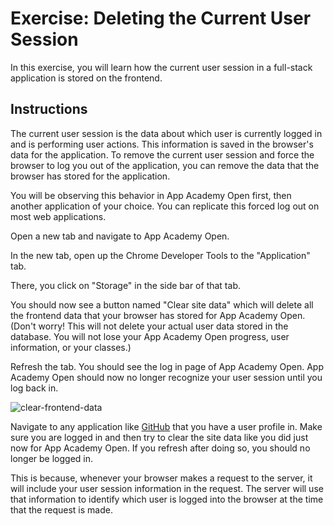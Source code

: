# Exercise: Deleting the Current User Session

In this exercise, you will learn how the current user session in a full-stack
application is stored on the frontend.

## Instructions

The current user session is the data about which user is currently logged in
and is performing user actions. This information is saved in the browser's data 
for the application. To remove the current user session and force the browser
to log you out of the application, you can remove the data that the browser
has stored for the application.

You will be observing this behavior in App Academy Open first, then another
application of your choice. You can replicate this forced log out on most web
applications.

Open a new tab and navigate to App Academy Open.

In the new tab, open up the Chrome Developer Tools to the "Application" tab.

There, you click on "Storage" in the side bar of that tab.

You should now see a button named "Clear site data" which will delete all the
frontend data that your browser has stored for App Academy Open. (Don't worry!
This will not delete your actual user data stored in the database. You will not
lose your App Academy Open progress, user information, or your classes.)

Refresh the tab. You should see the log in page of App Academy Open. App Academy
Open should now no longer recognize your user session until you log back in.

![clear-frontend-data]

Navigate to any application like [GitHub] that you have a user profile in. Make
sure you are logged in and then try to clear the site data like you did just now
for App Academy Open. If you refresh after doing so, you should no longer be
logged in.

This is because, whenever your browser makes a request to the server, it will
include your user session information in the request. The server will use that
information to identify which user is logged into the browser at the time that
the request is made.

[clear-frontend-data]: https://appacademy-open-assets.s3.us-west-1.amazonaws.com/Modular-Curriculum/content/week-12/clear-frontend-data-logout.gif
[GitHub]: https://github.com
